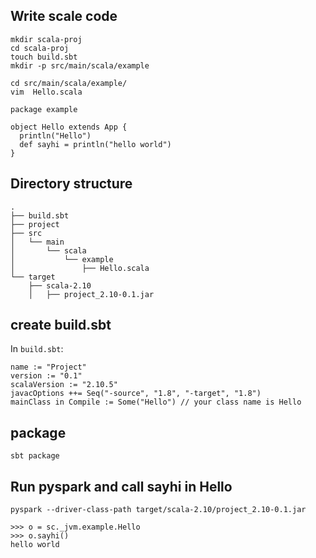 ## Write scale code

```
mkdir scala-proj
cd scala-proj
touch build.sbt
mkdir -p src/main/scala/example
```


```
cd src/main/scala/example/
vim  Hello.scala
```

```
package example

object Hello extends App {
  println("Hello")
  def sayhi = println("hello world")
}
```

## Directory structure

```
.
├── build.sbt
├── project
├── src
│   └── main
│       └── scala
│           └── example
│               ├── Hello.scala
└── target
    ├── scala-2.10
    │   ├── project_2.10-0.1.jar
```

## create build.sbt

In `build.sbt`:

```
name := "Project"
version := "0.1"
scalaVersion := "2.10.5"
javacOptions ++= Seq("-source", "1.8", "-target", "1.8")
mainClass in Compile := Some("Hello") // your class name is Hello
```

## package

```
sbt package
```

## Run pyspark and call sayhi in Hello

```
pyspark --driver-class-path target/scala-2.10/project_2.10-0.1.jar
```

```
>>> o = sc._jvm.example.Hello
>>> o.sayhi()
hello world
```

